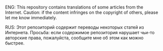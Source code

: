 ENG: This repository contains translations of some articles from the Internet.
Caution: if the content infringes on the copyright of others, please let me know immediately.

RUS: Этот репозиторий содержит переводы некоторых статей из Интернета.
Просьба: если содержимое репозитория нарушает чьи-то авторские права, пожалуйста, сообщите мне об этом как можно быстрее.